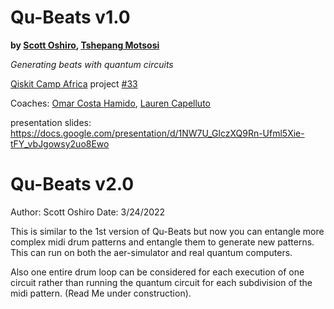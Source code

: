 # Qu-Beats v1.0
__by [Scott Oshiro](https://github.com/scottoshiro2), [Tshepang Motsosi](https://github.com/Mabonito)__

_Generating beats with quantum circuits_

[Qiskit Camp Africa](https://community.qiskit.org/events/africa/) project [#33](https://github.com/qiskit-community/qiskit-camp-africa-19/issues/33)

Coaches: [Omar Costa Hamido](https://github.com/omarcostahamido), [Lauren Capelluto](https://github.com/lcapelluto)

presentation slides: https://docs.google.com/presentation/d/1NW7U_GlczXQ9Rn-Ufml5Xie-tFY_vbJgowsy2uo8Ewo

# Qu-Beats v2.0
Author: Scott Oshiro
Date: 3/24/2022

This is similar to the 1st version of Qu-Beats but now you can entangle more complex midi drum patterns and entangle them to generate new patterns. This can run on both the aer-simulator and real quantum computers.

Also one entire drum loop can be considered for each execution of one circuit rather than running the quantum circuit for each subdivision of the midi pattern. (Read Me under construction).
